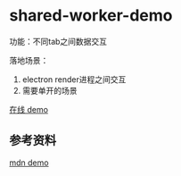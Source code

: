 # shared-worker-demo

功能：不同tab之间数据交互

落地场景：

1. electron render进程之间交互
2. 需要单开的场景

[在线 demo](https://yaolinhong.github.io/shared-worker-demo/)

## 参考资料

[mdn demo](https://github.com/mdn/dom-examples/tree/main/web-workers/simple-shared-worker)
